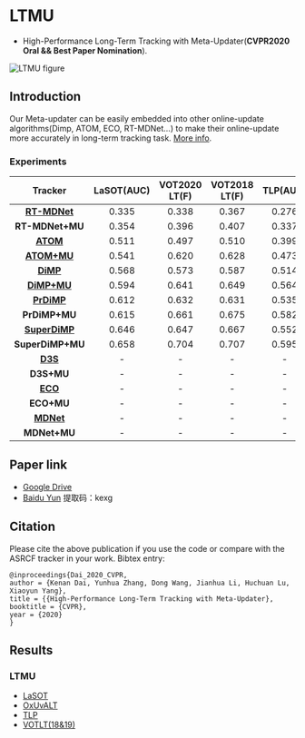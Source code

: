 # LTMU
- High-Performance Long-Term Tracking with Meta-Updater(**CVPR2020 Oral && Best Paper Nomination**).

![LTMU figure](framework.jpg)

## Introduction 
Our Meta-updater can be easily embedded into other online-update algorithms(Dimp, ATOM, ECO, RT-MDNet...) to make their online-update more accurately in long-term tracking task. [More info](https://zhuanlan.zhihu.com/p/130322874).
### Experiments
| Tracker            | LaSOT(AUC)    | VOT2020 LT(F) | VOT2018 LT(F) | TLP(AUC) |Link|
|:-----------:|:----------------:|:----------------:|:----------------:|:----------------:|:----------------:|
| [**RT-MDNet**](https://github.com/IlchaeJung/RT-MDNet)| 0.335               |0.338             |0.367             |0.276             |Paper/Code/Results|
| **RT-MDNet+MU**| 0.354               |0.396             |0.407             |0.337             |Paper/Code/Results|
| [**ATOM**](https://github.com/visionml/pytracking)| 0.511               |0.497             |0.510             |0.399             |Paper/Code/Results|
| [**ATOM+MU**](https://github.com/Daikenan/LTMU/tree/master/ATOM_MU)    | 0.541               |0.620             |0.628             |0.473             |Paper/Code/Results|
| [**DiMP**](https://github.com/visionml/pytracking)| 0.568               |0.573             |0.587             |0.514             |Paper/Code/Results|
| [**DiMP+MU**](https://github.com/Daikenan/LTMU/tree/master/DiMP_MU)    | 0.594               |0.641             |0.649             |0.564             |Paper/Code/Results|
| [**PrDiMP**](https://github.com/visionml/pytracking)| 0.612               |0.632             |0.631             |0.535             |Paper/Code/Results|
| **PrDiMP+MU**  | 0.615               |0.661             |0.675             |0.582             |Paper/Code/Results|
| [**SuperDiMP**](https://github.com/visionml/pytracking)| 0.646               |0.647             |0.667             |0.552             |Paper/Code/Results|
| **SuperDiMP+MU**| 0.658               |0.704             |0.707             |0.595             |Paper/Code/Results|
| [**D3S**](https://github.com/alanlukezic/d3s)        | -                   |-                 |-                 |-                 |Paper/Code/Results|
| **D3S+MU**     | -                   |-                 |-                 |-                 |Paper/Code/Results|
| [**ECO**](https://github.com/visionml/pytracking)        | -                   |-                 |-                 |-                 |Paper/Code/Results|
| **ECO+MU**     | -                   |-                 |-                 |-                 |Paper/Code/Results|
| [**MDNet**](https://github.com/hyeonseobnam/py-MDNet)        | -                   |-                 |-                 |-                 |Paper/Code/Results|
| **MDNet+MU**     | -                   |-                 |-                 |-                 |Paper/Code/Results|

## Paper link
- [Google Drive](https://drive.google.com/open?id=14CGBaVl8sNIYRi0tQ5E_wsjpHiINu9Jk)
- [Baidu Yun](https://pan.baidu.com/s/1jhPOdYoNRVD30Mr5okkv2g)   提取码：kexg
## Citation
Please cite the above publication if you use the code or compare with the ASRCF tracker in your work. Bibtex entry:
```
@inproceedings{Dai_2020_CVPR,
author = {Kenan Dai, Yunhua Zhang, Dong Wang, Jianhua Li, Huchuan Lu, Xiaoyun Yang},
title = {{High-Performance Long-Term Tracking with Meta-Updater},
booktitle = {CVPR},
year = {2020}
}
```
## Results
### LTMU
- [LaSOT](https://drive.google.com/open?id=1sfNUgUcjb29-RkjA1buv7eAziEOn5ece)
- [OxUvALT](https://drive.google.com/open?id=1dAyYSpAJhMd6mFE2uRPblCwkciuA2fUf)
- [TLP](https://drive.google.com/open?id=1Heg_Pwv021pl47ekHM40H1H2tn3KjF4I)
- [VOTLT(18&19)](https://drive.google.com/open?id=1Wh4MTEavqUs4FZtH7jGJQsdSAR0ThdeA)
